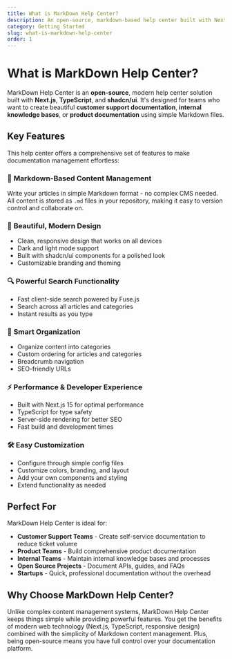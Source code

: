 ```yaml
---
title: What is MarkDown Help Center?
description: An open-source, markdown-based help center built with Next.js for creating beautiful documentation and knowledge bases
category: Getting Started
slug: what-is-markdown-help-center
order: 1
---
```


# What is MarkDown Help Center?

MarkDown Help Center is an **open-source**, modern help center solution built with **Next.js**, **TypeScript**, and **shadcn/ui**. It's designed for teams who want to create beautiful **customer support documentation**, **internal knowledge bases**, or **product documentation** using simple Markdown files.

## Key Features

This help center offers a comprehensive set of features to make documentation management effortless:

### 📝 **Markdown-Based Content Management**

Write your articles in simple Markdown format - no complex CMS needed. All content is stored as `.md` files in your repository, making it easy to version control and collaborate on.

### 🎨 **Beautiful, Modern Design**

- Clean, responsive design that works on all devices
- Dark and light mode support
- Built with shadcn/ui components for a polished look
- Customizable branding and theming

### 🔍 **Powerful Search Functionality**

- Fast client-side search powered by Fuse.js
- Search across all articles and categories
- Instant results as you type

### 📁 **Smart Organization**

- Organize content into categories
- Custom ordering for articles and categories
- Breadcrumb navigation
- SEO-friendly URLs

### ⚡ **Performance & Developer Experience**

- Built with Next.js 15 for optimal performance
- TypeScript for type safety
- Server-side rendering for better SEO
- Fast build and development times

### 🛠️ **Easy Customization**

- Configure through simple config files
- Customize colors, branding, and layout
- Add your own components and styling
- Extend functionality as needed

## Perfect For

MarkDown Help Center is ideal for:

- **Customer Support Teams** - Create self-service documentation to reduce ticket volume
- **Product Teams** - Build comprehensive product documentation
- **Internal Teams** - Maintain internal knowledge bases and processes
- **Open Source Projects** - Document APIs, guides, and FAQs
- **Startups** - Quick, professional documentation without the overhead

## Why Choose MarkDown Help Center?

Unlike complex content management systems, MarkDown Help Center keeps things simple while providing powerful features. You get the benefits of modern web technology (Next.js, TypeScript, responsive design) combined with the simplicity of Markdown content management. Plus, being open-source means you have full control over your documentation platform.
